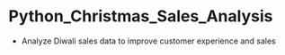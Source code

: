 # Python_Christmas_Sales_Analysis
- Analyze Diwali sales data to improve customer experience and sales

